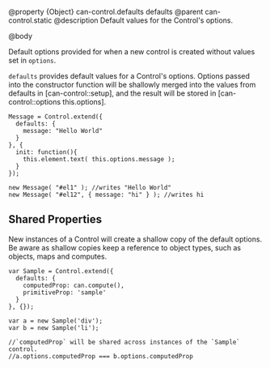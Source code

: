 @property {Object} can-control.defaults defaults
@parent can-control.static
@description Default values for the Control's options.

@body

Default options provided for when a new control is created without values set in `options`.

`defaults` provides default values for a Control's options.
Options passed into the constructor function will be shallowly merged
into the values from defaults in [can-control::setup], and
the result will be stored in [can-control::options this.options].

	Message = Control.extend({
	  defaults: {
		message: "Hello World"
	  }
	}, {
	  init: function(){
		this.element.text( this.options.message );
	  }
	});

	new Message( "#el1" ); //writes "Hello World"
	new Message( "#el12", { message: "hi" } ); //writes hi

## Shared Properties

New instances of a Control will create a shallow copy of the default
options. Be aware as shallow copies keep a reference to object types, such as
objects, maps and computes.

```
var Sample = Control.extend({
  defaults: {
    computedProp: can.compute(),
    primitiveProp: 'sample'
  }
}, {});

var a = new Sample('div');
var b = new Sample('li');

//`computedProp` will be shared across instances of the `Sample` control.
//a.options.computedProp === b.options.computedProp
```
